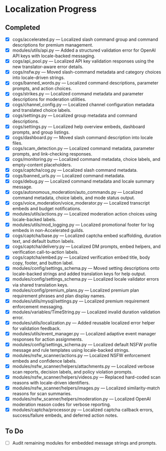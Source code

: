 # Localization Progress

## Completed
- [x] cogs/accelerated.py — Localized slash command group and command descriptions for premium management.
- [x] modules/utils/api.py — Added a structured validation error for OpenAI API keys with locale-backed messaging.
- [x] cogs/api_pool.py — Localized API key validation responses using the new translator-aware error details.
- [x] cogs/nsfw.py — Moved slash-command metadata and category choices into locale-driven strings.
- [x] cogs/banned_words.py — Localized command descriptions, parameter prompts, and action choices.
- [x] cogs/strikes.py — Localized command metadata and parameter descriptions for moderation utilities.
- [x] cogs/channel_config.py — Localized channel configuration metadata and translated choice labels.
- [x] cogs/settings.py — Localized group metadata and command descriptions.
- [x] cogs/settings.py — Localized help overview embeds, dashboard prompts, and group listings.
- [x] cogs/dashboard.py — Moved slash command description into locale files.
- [x] cogs/scam_detection.py — Localized command metadata, parameter prompts, and link-checking responses.
- [x] cogs/monitoring.py — Localized command metadata, choice labels, and empty-content placeholders.
- [x] cogs/captcha/cog.py — Localized slash command metadata.
- [x] cogs/banned_urls.py — Localized command metadata.
- [x] cogs/debug.py — Localized command metadata and locale summary message.
- [x] cogs/autonomous_moderation/auto_commands.py — Localized command metadata, choice labels, and mode status output.
- [x] cogs/voice_moderation/voice_moderator.py — Localized transcript embeds and budget notifications.
- [x] modules/utils/actions.py — Localized moderation action choices using locale-backed labels.
- [x] modules/utils/mod_logging.py — Localized promotional footer for log embeds in non-Accelerated guilds.
- [x] cogs/captcha/base.py — Localized captcha embed scaffolding, duration text, and default button labels.
- [x] cogs/captcha/delivery.py — Localized DM prompts, embed helpers, and verification call-to-action labels.
- [x] cogs/captcha/embed.py — Localized verification embed title, body copy, footer, and button label.
- [x] modules/config/settings_schema.py — Moved setting descriptions onto locale-backed strings and added translation keys for help output.
- [x] modules/config/settings_schema.py — Localized locale validator errors via shared translation keys.
- [x] modules/config/premium_plans.py — Localized premium plan requirement phrases and plan display names.
- [x] modules/utils/mysql/settings.py — Localized premium requirement enforcement messaging.
- [x] modules/variables/TimeString.py — Localized invalid duration validation error.
- [x] modules/utils/localization.py — Added reusable localized error helper for validation feedback.
- [x] modules/utils/event_manager.py — Localized adaptive event manager responses for action assignments.
- [x] modules/config/settings_schema.py — Localized default NSFW profile message and rule templates using locale-backed strings.
- [x] modules/nsfw_scanner/actions.py — Localized NSFW enforcement embeds and confidence labels.
- [x] modules/nsfw_scanner/helpers/attachments.py — Localized verbose scan reports, decision labels, and policy violation prompts.
- [x] modules/nsfw_scanner/helpers/videos.py — Replaced hard-coded scan reasons with locale-driven identifiers.
- [x] modules/nsfw_scanner/helpers/images.py — Localized similarity-match reasons for scan summaries.
- [x] modules/nsfw_scanner/helpers/moderation.py — Localized OpenAI moderation reason codes for verbose reporting.
- [x] modules/captcha/processor.py — Localized captcha callback errors, success/failure embeds, and deferred action notes.

## To Do
- [ ] Audit remaining modules for embedded message strings and prompts.
